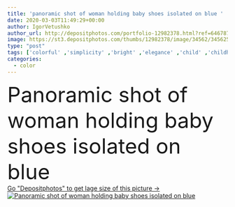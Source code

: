 ```yaml
---
title: 'panoramic shot of woman holding baby shoes isolated on blue '
date: 2020-03-03T11:49:29+00:00
author: IgorVetushko
author_url: http://depositphotos.com/portfolio-12982378.html?ref=64678756
image: https://st3.depositphotos.com/thumbs/12982378/image/34562/345625674/api_thumb_450.jpg?forcejpeg=true
type: "post"
tags: ['colorful' ,'simplicity' ,'bright' ,'elegance' ,'child' ,'childhood' ,'classic' ,'concept' ,'manicure' ,'elegant' ,'woman' ,'simple' ,'trendy' ,'panorama' ,'panoramic' ,'dress' ,'baby' ,'footwear' ,'shoes' ,'sneakers' ,'nails' ,'trend' ,'minimal' ,'partial' ,'fingernails' ,'minimalistic' ,'Cropped' ,'one person' ,'Studio Shot' ,'isolated on blue' ,'Baby Shoes' ,'color of year' ]
categories: 
  - color
---
```

<div aling="center">
            <font size="60"> Panoramic shot of woman holding baby shoes isolated on blue</font>   
</div>
<div>
    <a href='https://depositphotos.com/345625674/stock-photo-panoramic-shot-woman-holding-baby.html?ref=64678756' target=_blank > Go "Depositphotos" to get lage size of this picture ->
        <img href='https://depositphotos.com/345625674/stock-photo-panoramic-shot-woman-holding-baby.html?ref=64678756' src='https://st3.depositphotos.com/12982378/34562/i/950/depositphotos_345625674-stock-photo-panoramic-shot-woman-holding-baby.jpg?forcejpeg=true' alt='Panoramic shot of woman holding baby shoes isolated on blue' >
    </a>
</div>
